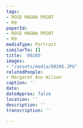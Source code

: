```yaml
---
tags:
- ROSE MAGNA PRINT
- R9
paperId:
- ROSE MAGNA PRINT
- R9
mediaType: Portrait
similarTo: []
title: '00205'
images:
- "/assets/media/00205.JPG"
relatedPeople:
- Margaret Ann Wilson
caption: ''
date: 
dateApprox: false
location: ''
description: ''
transcription: ''

---
```

